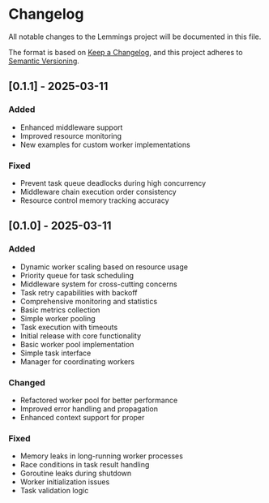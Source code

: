 # Changelog

All notable changes to the Lemmings project will be documented in this file.

The format is based on [Keep a Changelog](https://keepachangelog.com/en/1.0.0/),
and this project adheres to [Semantic Versioning](https://semver.org/spec/v2.0.0.html).

## [0.1.1] - 2025-03-11

### Added

- Enhanced middleware support
- Improved resource monitoring
- New examples for custom worker implementations

### Fixed

- Prevent task queue deadlocks during high
concurrency
- Middleware chain execution order consistency
- Resource control memory tracking accuracy

## [0.1.0] - 2025-03-11

### Added

- Dynamic worker scaling based on resource usage
- Priority queue for task scheduling
- Middleware system for cross-cutting concerns
- Task retry capabilities with backoff
- Comprehensive monitoring and statistics
- Basic metrics collection
- Simple worker pooling
- Task execution with timeouts
- Initial release with core functionality
- Basic worker pool implementation
- Simple task interface
- Manager for coordinating workers

### Changed

- Refactored worker pool for better performance
- Improved error handling and propagation
- Enhanced context support for proper

### Fixed

- Memory leaks in long-running worker processes
- Race conditions in task result handling
- Goroutine leaks during shutdown
- Worker initialization issues
- Task validation logic
